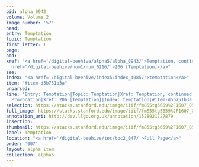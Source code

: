 ```yaml
---
pid: alpha_0942
volume: Volume 2
image_number: '57'
head: 
entry: Temptation
topic: Temptation
first_letter: T
page: 
add: 
xref: "<a href='/digital-beehive/alpha5/alpha_0943/'>Temptation, continued</a>|Instigation|Provocation|<a
  href='/digital-beehive/num1/num_0216/'>206 [Temptation]</a>"
see: 
index: "<a href='/digital-beehive/index5/index_4085/'>temptation</a>"
item: "#item-d5b751b3a"
unparsed: 
line: 'Entry: Temptation|Topic: Temptation|Xref: Temptation, continued|Xref: Instigation|Xref:
  Provocation|Xref: 206 [Temptation]|Index: temptation|#item-d5b751b3a'
selection: https://stacks.stanford.edu/image/iiif/fm855tg5659%2F1607_0524/360,4572,3154,565/full/0/default.jpg
full_image: https://stacks.stanford.edu/image/iiif/fm855tg5659%2F1607_0524/full/full/0/default.jpg
annotation_uri: http://dev.llgc.org.uk/annotation/1528921727879
insertion: 
thumbnail: https://stacks.stanford.edu/image/iiif/fm855tg5659%2F1607_0524/360,4572,600,180/250,/0/default.jpg
label: Temptation
location: "<a href='/digital-beehive/toc/toc2_047/'>Full Page</a>"
order: '007'
layout: alpha_item
collection: alpha5
---
```

